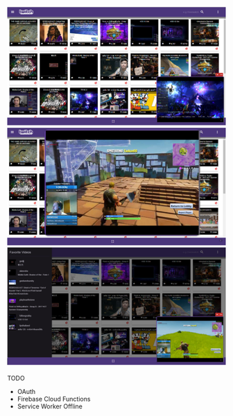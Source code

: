 ![Image](https://github.com/zimejin/Angular-4.0_Twitch-Client/blob/master/twitclihmsrn.png?raw=true)
![Image](https://github.com/zimejin/Angular-4.0_Twitch-Client/blob/master/twtfulsrn.png?raw=true)
![Image](https://github.com/zimejin/Angular-4.0_Twitch-Client/blob/master/twtfvlistsrn.png?raw=true)
-----------------------------------------------------------------------------------------------------------------------------------
TODO
* OAuth
* Firebase Cloud Functions
* Service Worker Offline 
